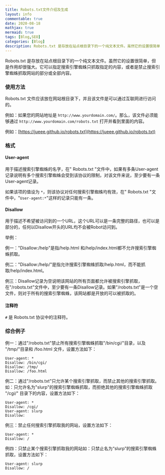 ```yaml
---
title: Robots.txt文件介绍及生成
layout: info
commentable: true
date: 2020-08-18
mathjax: true
mermaid: true
tags: [Blog,SEO]
categories: [Blog]
description: Robots.txt 是存放在站点根目录下的一个纯文本文件。虽然它的设置很简单，但是作用却很强大。它可以指定搜索引擎蜘蛛只抓取指定的内容，或者是禁止搜索引擎蜘蛛抓取网站的部分或全部内容。
---
```


Robots.txt 是存放在站点根目录下的一个纯文本文件。虽然它的设置很简单，但是作用却很强大。它可以指定搜索引擎蜘蛛只抓取指定的内容，或者是禁止搜索引擎蜘蛛抓取网站的部分或全部内容。

### 使用方法

Robots.txt 文件应该放在网站根目录下，并且该文件是可以通过互联网进行访问的。

例如：如果您的网站地址是 `http://www.yourdomain.com/`。那么，该文件必须能够通过 `http://www.yourdomain.com/robots.txt` 打开并看到里面的内容。

例如：[https://jueee.github.io/robots.txt](https://jueee.github.io/robots.txt)

### 格式

#### User-agent

用于描述搜索引擎蜘蛛的名字，在" Robots.txt "文件中，如果有多条User-agent记录说明有多个搜索引擎蜘蛛会受到该协议的限制，对该文件来说，至少要有一条User-agent记录。

如果该项的值设为 `*`，则该协议对任何搜索引擎蜘蛛均有效，在" Robots.txt "文件中，"`User-agent:*`"这样的记录只能有一条。

#### Disallow

用于描述不希望被访问到的一个URL，这个URL可以是一条完整的路径，也可以是部分的，任何以Disallow开头的URL均不会被Robot访问到。

举例：

例一："Disallow:/help"是指/help.html 和/help/index.html都不允许搜索引擎蜘蛛抓取。

例二："Disallow:/help/"是指允许搜索引擎蜘蛛抓取/help.html，而不能抓取/help/index.html。

例三：Disallow记录为空说明该网站的所有页面都允许被搜索引擎抓取，在"/robots.txt"文件中，至少要有一条Disallow记录。如果"/robots.txt"是一个空文件，则对于所有的搜索引擎蜘蛛，该网站都是开放的可以被抓取的。

#### 注释符

`#` 是 Robots.txt 协议中的注释符。

### 综合例子 

例一：通过"/robots.txt"禁止所有搜索引擎蜘蛛抓取"/bin/cgi/"目录，以及 "/tmp/"目录和 /foo.html 文件，设置方法如下：

```
User-agent: *
Disallow: /bin/cgi/
Disallow: /tmp/
Disallow: /foo.html
```

例二：通过"/robots.txt"只允许某个搜索引擎抓取，而禁止其他的搜索引擎抓取。如：只允许名为"slurp"的搜索引擎蜘蛛抓取，而拒绝其他的搜索引擎蜘蛛抓取 "/cgi/" 目录下的内容，设置方法如下：

```
User-agent: *
Disallow: /cgi/
User-agent: slurp
Disallow:
```

例三：禁止任何搜索引擎抓取我的网站，设置方法如下：

```
User-agent: *
Disallow: /
```

例四：只禁止某个搜索引擎抓取我的网站如：只禁止名为“slurp”的搜索引擎蜘蛛抓取，设置方法如下：

```
User-agent: slurp
Disallow: /
```

